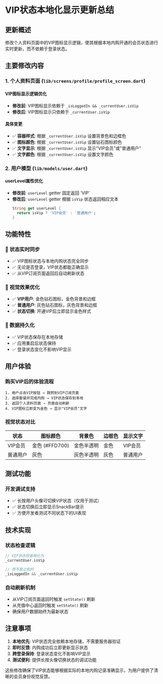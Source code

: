 # VIP状态本地化显示更新总结

## 更新概述
修改个人资料页面中的VIP图标显示逻辑，使其根据本地内购开通的会员状态进行实时更新，而不依赖于登录状态。

## 主要修改内容

### 1. 个人资料页面 (`lib/screens/profile/profile_screen.dart`)

#### VIP图标显示逻辑优化
- **修改前**: VIP图标显示依赖于 `_isLoggedIn && _currentUser.isVip`
- **修改后**: VIP图标显示只依赖于 `_currentUser.isVip`

#### 具体变更
- ✅ **容器样式**: 根据 `_currentUser.isVip` 设置背景色和边框色
- ✅ **图标颜色**: 根据 `_currentUser.isVip` 设置钻石图标颜色
- ✅ **文字显示**: 根据 `_currentUser.isVip` 显示"VIP会员"或"普通用户"
- ✅ **文字颜色**: 根据 `_currentUser.isVip` 设置文字颜色

### 2. 用户模型 (`lib/models/user.dart`)

#### userLevel属性优化
- **修改前**: `userLevel` getter 固定返回 'VIP'
- **修改后**: `userLevel` getter 根据 `isVip` 状态返回相应文本
  ```dart
  String get userLevel {
    return isVip ? 'VIP会员' : '普通用户';
  }
  ```

## 功能特性

### 🎯 状态实时同步
- ✅ VIP图标状态与本地内购状态完全同步
- ✅ 无论是否登录，VIP状态都能正确显示
- ✅ 从VIP订阅页面返回后自动刷新状态

### 💎 视觉效果优化
- ✅ **VIP用户**: 金色钻石图标，金色背景和边框
- ✅ **普通用户**: 灰色钻石图标，灰色背景和边框
- ✅ **状态切换**: 开通VIP后立即显示金色样式

### 🔄 数据持久化
- ✅ VIP状态保存在本地存储
- ✅ 应用重启后状态保持
- ✅ 登录状态变化不影响VIP显示

## 用户体验

### 购买VIP后的体验流程
```
1. 用户点击VIP按钮 → 跳转到VIP订阅页面
2. 选择套餐并完成内购 → VIP状态保存到本地
3. 返回个人资料页面 → 页面自动刷新
4. VIP图标立即变为金色 → 显示"VIP会员"文字
```

### 视觉状态对比
| 状态 | 图标颜色 | 背景色 | 边框色 | 显示文字 |
|------|----------|---------|---------|----------|
| VIP会员 | 金色 (#FFD700) | 金色半透明 | 金色 | VIP会员 |
| 普通用户 | 灰色 | 灰色半透明 | 灰色 | 普通用户 |

## 测试功能

### 开发调试支持
- ✅ 长按用户头像可切换VIP状态（仅用于测试）
- ✅ 状态切换后立即显示SnackBar提示
- ✅ 方便开发者测试不同状态下的UI表现

## 技术实现

### 状态检查逻辑
```dart
// VIP状态检查简化为
_currentUser.isVip

// 而不是之前的
_isLoggedIn && _currentUser.isVip
```

### 自动刷新机制
- 从VIP订阅页面返回时触发 `setState()` 刷新
- 从充值中心返回时触发 `setState()` 刷新
- 确保用户数据始终为最新状态

## 注意事项

1. **本地优先**: VIP状态完全依赖本地存储，不需要服务器验证
2. **即时反馈**: 内购成功后立即更新显示状态
3. **跨登录保持**: 登录状态变化不影响VIP显示
4. **测试便利**: 提供长按头像切换状态的调试功能

这些修改确保了VIP状态能够根据实际的本地内购记录准确显示，为用户提供了清晰的会员身份视觉反馈。 